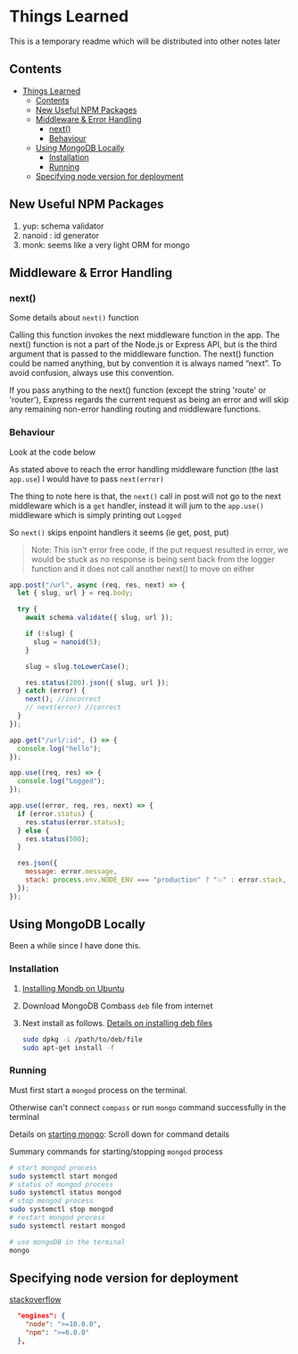 # Things Learned

This is a temporary readme which will be distributed into other notes later

## Contents

<!-- toc -->

- [Things Learned](#things-learned)
  - [Contents](#contents)
  - [New Useful NPM Packages](#new-useful-npm-packages)
  - [Middleware & Error Handling](#middleware--error-handling)
    - [next()](#next)
    - [Behaviour](#behaviour)
  - [Using MongoDB Locally](#using-mongodb-locally)
    - [Installation](#installation)
    - [Running](#running)
  - [Specifying node version for deployment](#specifying-node-version-for-deployment)

<!-- tocstop -->

## New Useful NPM Packages

1. yup: schema validator
2. nanoid : id generator
3. monk: seems like a very light ORM for mongo

## Middleware & Error Handling

### next()

Some details about `next()` function

Calling this function invokes the next middleware function in the app. The next() function is not a part of the Node.js or Express API, but is the third argument that is passed to the middleware function. The next() function could be named anything, but by convention it is always named “next”. To avoid confusion, always use this convention.

If you pass anything to the next() function (except the string 'route' or 'router'), Express regards the current request as being an error and will skip any remaining non-error handling routing and middleware functions.

### Behaviour

Look at the code below

As stated above to reach the error handling middleware function (the last `app.use`) I would have to pass `next(error)`

The thing to note here is that, the `next()` call in post will not go to the next middleware which is a `get` handler, instead it will jum to the `app.use()` middleware which is simply printing out `Logged`

So `next()` skips enpoint handlers it seems (ie get, post, put)

> Note: This isn't error free code, If the put request resulted in error, we would be stuck as no response is being sent back from the logger function and it does not call another next() to move on either

```js
app.post("/url", async (req, res, next) => {
  let { slug, url } = req.body;

  try {
    await schema.validate({ slug, url });

    if (!slug) {
      slug = nanoid(5);
    }

    slug = slug.toLowerCase();

    res.status(200).json({ slug, url });
  } catch (error) {
    next(); //incorrect
    // next(error) //correct
  }
});

app.get("/url/:id", () => {
  console.log("hello");
});

app.use((req, res) => {
  console.log("Logged");
});

app.use((error, req, res, next) => {
  if (error.status) {
    res.status(error.status);
  } else {
    res.status(500);
  }

  res.json({
    message: error.message,
    stack: process.env.NODE_ENV === "production" ? "💥" : error.stack,
  });
});
```

## Using MongoDB Locally

Been a while since I have done this.

### Installation

1. [Installing Mondb on Ubuntu](https://docs.mongodb.com/manual/tutorial/install-mongodb-on-ubuntu/)
2. Download MongoDB Combass `deb` file from internet
3. Next install as follows. [Details on installing deb files](https://unix.stackexchange.com/questions/159094/how-to-install-a-deb-file-by-dpkg-i-or-by-apt)

   ```bash
   sudo dpkg -i /path/to/deb/file
   sudo apt-get install -f
   ```

### Running

Must first start a `mongod` process on the terminal.

Otherwise can't connect `compass` or run `mongo` command successfully in the terminal

Details on [starting mongo](https://docs.mongodb.com/manual/tutorial/install-mongodb-on-ubuntu/#run-mongodb-community-edition): Scroll down for command details

Summary commands for starting/stopping `mongod` process

```bash
# start mongod process
sudo systemctl start mongod
# status of mongod process
sudo systemctl status mongod
# stop mongod process
sudo systemctl stop mongod
# restart mongod process
sudo systemctl restart mongod

# use mongoDB in the terminal
mongo
```

## Specifying node version for deployment

[stackoverflow](https://stackoverflow.com/questions/29349684/how-can-i-specify-the-required-node-js-version-in-package-json)

```json
  "engines": {
    "node": ">=10.0.0",
    "npm": ">=6.0.0"
  },
```
